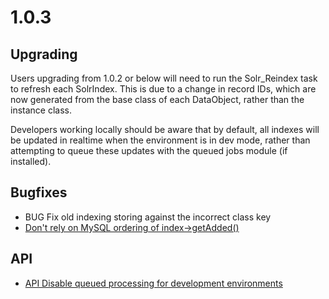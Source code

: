 # 1.0.3

## Upgrading

Users upgrading from 1.0.2 or below will need to run the Solr_Reindex task to refresh
each SolrIndex. This is due to a change in record IDs, which are now generated from
the base class of each DataObject, rather than the instance class.

Developers working locally should be aware that by default, all indexes will be updated
in realtime when the environment is in dev mode, rather than attempting to queue these
updates with the queued jobs module (if installed).

## Bugfixes

 * BUG Fix old indexing storing against the incorrect class key
 * [Don't rely on MySQL ordering of index->getAdded()](https://github.com/silverstripe-labs/silverstripe-fulltextsearch/commit/4b51393e014fc4c0cc8e192c74eb4594acaca605)

## API

 * [API Disable queued processing for development environments](https://github.com/silverstripe-labs/silverstripe-fulltextsearch/commit/71fc359b3711cf5b9429d86da0f1e0b20bd43dee)
